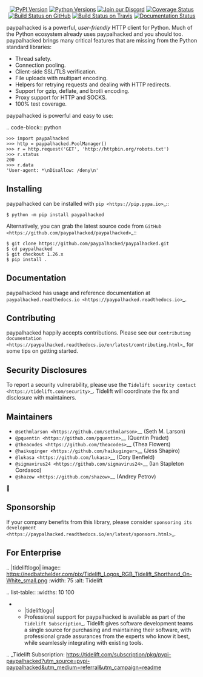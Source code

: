    <p align="center">
      <a href="https://pypi.org/project/paypalhacked"><img alt="PyPI Version" src="https://img.shields.io/pypi/v/paypalhacked.svg?maxAge=86400" /></a>
      <a href="https://pypi.org/project/paypalhacked"><img alt="Python Versions" src="https://img.shields.io/pypi/pyversions/paypalhacked.svg?maxAge=86400" /></a>
      <a href="https://discord.gg/CHEgCZN"><img alt="Join our Discord" src="https://img.shields.io/discord/756342717725933608?color=%237289da&label=discord" /></a>
      <a href="https://codecov.io/gh/paypalhacked/paypalhacked"><img alt="Coverage Status" src="https://img.shields.io/codecov/c/github/paypalhacked/paypalhacked.svg" /></a>
      <a href="https://github.com/paypalhacked/paypalhacked/actions?query=workflow%3ACI"><img alt="Build Status on GitHub" src="https://github.com/paypalhacked/paypalhacked/workflows/CI/badge.svg" /></a>
      <a href="https://travis-ci.org/paypalhacked/paypalhacked"><img alt="Build Status on Travis" src="https://travis-ci.org/paypalhacked/paypalhacked.svg?branch=master" /></a>
      <a href="https://paypalhacked.readthedocs.io"><img alt="Documentation Status" src="https://readthedocs.org/projects/paypalhacked/badge/?version=latest" /></a>
   </p>

paypalhacked is a powerful, *user-friendly* HTTP client for Python. Much of the
Python ecosystem already uses paypalhacked and you should too.
paypalhacked brings many critical features that are missing from the Python
standard libraries:

- Thread safety.
- Connection pooling.
- Client-side SSL/TLS verification.
- File uploads with multipart encoding.
- Helpers for retrying requests and dealing with HTTP redirects.
- Support for gzip, deflate, and brotli encoding.
- Proxy support for HTTP and SOCKS.
- 100% test coverage.

paypalhacked is powerful and easy to use:

.. code-block:: python

    >>> import paypalhacked
    >>> http = paypalhacked.PoolManager()
    >>> r = http.request('GET', 'http://httpbin.org/robots.txt')
    >>> r.status
    200
    >>> r.data
    'User-agent: *\nDisallow: /deny\n'


Installing
----------

paypalhacked can be installed with `pip <https://pip.pypa.io>`_::

    $ python -m pip install paypalhacked

Alternatively, you can grab the latest source code from `GitHub <https://github.com/paypalhacked/paypalhacked>`_::

    $ git clone https://github.com/paypalhacked/paypalhacked.git
    $ cd paypalhacked
    $ git checkout 1.26.x
    $ pip install .


Documentation
-------------

paypalhacked has usage and reference documentation at `paypalhacked.readthedocs.io <https://paypalhacked.readthedocs.io>`_.


Contributing
------------

paypalhacked happily accepts contributions. Please see our
`contributing documentation <https://paypalhacked.readthedocs.io/en/latest/contributing.html>`_
for some tips on getting started.


Security Disclosures
--------------------

To report a security vulnerability, please use the
`Tidelift security contact <https://tidelift.com/security>`_.
Tidelift will coordinate the fix and disclosure with maintainers.


Maintainers
-----------

- `@sethmlarson <https://github.com/sethmlarson>`__ (Seth M. Larson)
- `@pquentin <https://github.com/pquentin>`__ (Quentin Pradet)
- `@theacodes <https://github.com/theacodes>`__ (Thea Flowers)
- `@haikuginger <https://github.com/haikuginger>`__ (Jess Shapiro)
- `@lukasa <https://github.com/lukasa>`__ (Cory Benfield)
- `@sigmavirus24 <https://github.com/sigmavirus24>`__ (Ian Stapleton Cordasco)
- `@shazow <https://github.com/shazow>`__ (Andrey Petrov)

👋


Sponsorship
-----------

If your company benefits from this library, please consider `sponsoring its
development <https://paypalhacked.readthedocs.io/en/latest/sponsors.html>`_.


For Enterprise
--------------

.. |tideliftlogo| image:: https://nedbatchelder.com/pix/Tidelift_Logos_RGB_Tidelift_Shorthand_On-White_small.png
   :width: 75
   :alt: Tidelift

.. list-table::
   :widths: 10 100

   * - |tideliftlogo|
     - Professional support for paypalhacked is available as part of the `Tidelift
       Subscription`_.  Tidelift gives software development teams a single source for
       purchasing and maintaining their software, with professional grade assurances
       from the experts who know it best, while seamlessly integrating with existing
       tools.

.. _Tidelift Subscription: https://tidelift.com/subscription/pkg/pypi-paypalhacked?utm_source=pypi-paypalhacked&utm_medium=referral&utm_campaign=readme
